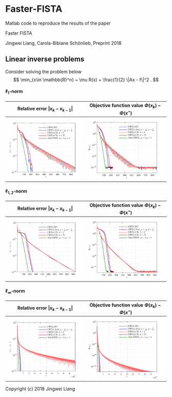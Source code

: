 # Faster-FISTA

Matlab code to reproduce the results of the paper

Faster FISTA

Jingwei Liang, Carola-Bibiane Schönlieb, Preprint 2018



## Linear inverse problems

Consider solving the problem below
$$
\min_{x\in \mathbb{R}^n} ~ \mu R(x) + \frac{1}{2} \|Ax - f\|^2  .
$$

#### $\ell_{1}$-norm
 Relative error $\|x_{k}-x_{k-1}\|$          |  Objective function value $\Phi(x_{k}) - \Phi(x^\star)$
:-------------------------:|:-------------------------:
![l1-norm](codes/inverse-problem/cmp_fista_ek_lasso.png)  |  ![l1-norm](codes/inverse-problem/cmp_fista_phik_lasso.png)


#### $\ell_{1,2}$-norm
 Relative error $\|x_{k}-x_{k-1}\|$          |  Objective function value $\Phi(x_{k}) - \Phi(x^\star)$
:-------------------------:|:-------------------------:
![l12-norm](codes/inverse-problem/cmp_fista_ek_glasso.png)  |  ![l1-norm](codes/inverse-problem/cmp_fista_phik_glasso.png)


#### $\ell_{\infty}$-norm
 Relative error $\|x_{k}-x_{k-1}\|$          |  Objective function value $\Phi(x_{k}) - \Phi(x^\star)$
:-------------------------:|:-------------------------:
![linfty-norm](codes/inverse-problem/cmp_fista_ek_infty.png)  |  ![l1-norm](codes/inverse-problem/cmp_fista_phik_infty.png)



Copyright (c) 2018 Jingwei Liang